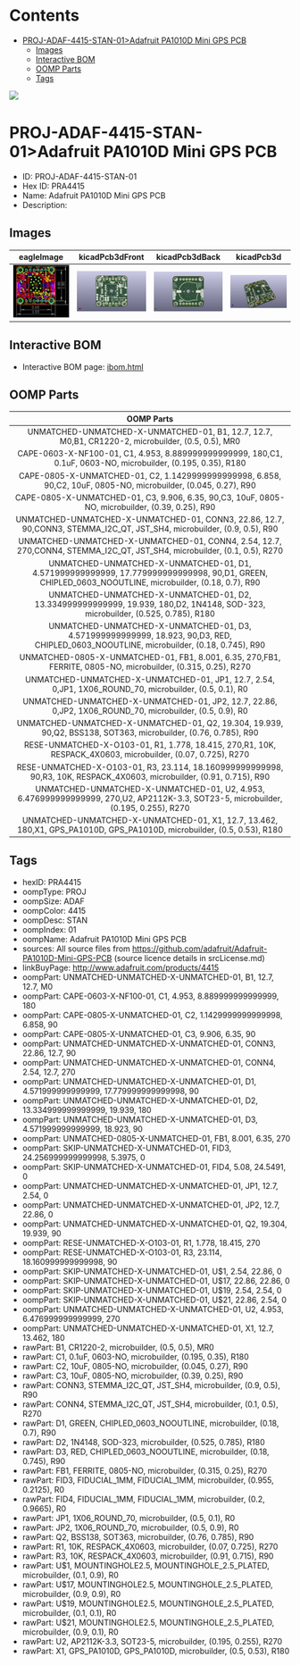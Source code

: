 



Contents
========

* [PROJ-ADAF-4415-STAN-01>Adafruit PA1010D Mini GPS PCB](#proj-adaf-4415-stan-01adafruit-pa1010d-mini-gps-pcb)
	* [Images](#images)
	* [Interactive BOM](#interactive-bom)
	* [OOMP Parts](#oomp-parts)
	* [Tags](#tags)
  
![][im]
# PROJ-ADAF-4415-STAN-01>Adafruit PA1010D Mini GPS PCB

- ID: PROJ-ADAF-4415-STAN-01
- Hex ID: PRA4415
- Name: Adafruit PA1010D Mini GPS PCB
- Description: 

## Images
  
  

|eagleImage|kicadPcb3dFront|kicadPcb3dBack|kicadPcb3d|
| :---: | :---: | :---: | :---: |
|[![eagleImage](eagleImage_140.png)](eagleImage_600.png)|[![kicadPcb3dFront](kicadPcb3dFront_140.png)](kicadPcb3dFront_600.png)|[![kicadPcb3dBack](kicadPcb3dBack_140.png)](kicadPcb3dBack_600.png)|[![kicadPcb3d](kicadPcb3d_140.png)](kicadPcb3d_600.png)|

## Interactive BOM

- Interactive BOM page: [ibom.html](kicad/bom/ibom.html)

## OOMP Parts
  

|OOMP Parts|
| :---: |
|UNMATCHED-UNMATCHED-X-UNMATCHED-01, B1, 12.7, 12.7, M0,B1, CR1220-2, microbuilder, (0.5, 0.5), MR0|
|CAPE-0603-X-NF100-01, C1, 4.953, 8.889999999999999, 180,C1, 0.1uF, 0603-NO, microbuilder, (0.195, 0.35), R180|
|CAPE-0805-X-UNMATCHED-01, C2, 1.1429999999999998, 6.858, 90,C2, 10uF, 0805-NO, microbuilder, (0.045, 0.27), R90|
|CAPE-0805-X-UNMATCHED-01, C3, 9.906, 6.35, 90,C3, 10uF, 0805-NO, microbuilder, (0.39, 0.25), R90|
|UNMATCHED-UNMATCHED-X-UNMATCHED-01, CONN3, 22.86, 12.7, 90,CONN3, STEMMA_I2C_QT, JST_SH4, microbuilder, (0.9, 0.5), R90|
|UNMATCHED-UNMATCHED-X-UNMATCHED-01, CONN4, 2.54, 12.7, 270,CONN4, STEMMA_I2C_QT, JST_SH4, microbuilder, (0.1, 0.5), R270|
|UNMATCHED-UNMATCHED-X-UNMATCHED-01, D1, 4.571999999999999, 17.779999999999998, 90,D1, GREEN, CHIPLED_0603_NOOUTLINE, microbuilder, (0.18, 0.7), R90|
|UNMATCHED-UNMATCHED-X-UNMATCHED-01, D2, 13.334999999999999, 19.939, 180,D2, 1N4148, SOD-323, microbuilder, (0.525, 0.785), R180|
|UNMATCHED-UNMATCHED-X-UNMATCHED-01, D3, 4.571999999999999, 18.923, 90,D3, RED, CHIPLED_0603_NOOUTLINE, microbuilder, (0.18, 0.745), R90|
|UNMATCHED-0805-X-UNMATCHED-01, FB1, 8.001, 6.35, 270,FB1, FERRITE, 0805-NO, microbuilder, (0.315, 0.25), R270|
|UNMATCHED-UNMATCHED-X-UNMATCHED-01, JP1, 12.7, 2.54, 0,JP1, 1X06_ROUND_70, microbuilder, (0.5, 0.1), R0|
|UNMATCHED-UNMATCHED-X-UNMATCHED-01, JP2, 12.7, 22.86, 0,JP2, 1X06_ROUND_70, microbuilder, (0.5, 0.9), R0|
|UNMATCHED-UNMATCHED-X-UNMATCHED-01, Q2, 19.304, 19.939, 90,Q2, BSS138, SOT363, microbuilder, (0.76, 0.785), R90|
|RESE-UNMATCHED-X-O103-01, R1, 1.778, 18.415, 270,R1, 10K, RESPACK_4X0603, microbuilder, (0.07, 0.725), R270|
|RESE-UNMATCHED-X-O103-01, R3, 23.114, 18.160999999999998, 90,R3, 10K, RESPACK_4X0603, microbuilder, (0.91, 0.715), R90|
|UNMATCHED-UNMATCHED-X-UNMATCHED-01, U2, 4.953, 6.476999999999999, 270,U2, AP2112K-3.3, SOT23-5, microbuilder, (0.195, 0.255), R270|
|UNMATCHED-UNMATCHED-X-UNMATCHED-01, X1, 12.7, 13.462, 180,X1, GPS_PA1010D, GPS_PA1010D, microbuilder, (0.5, 0.53), R180|

## Tags

- hexID: PRA4415
- oompType: PROJ
- oompSize: ADAF
- oompColor: 4415
- oompDesc: STAN
- oompIndex: 01
- oompName: Adafruit PA1010D Mini GPS PCB
- sources: All source files from https://github.com/adafruit/Adafruit-PA1010D-Mini-GPS-PCB (source licence details in srcLicense.md)
- linkBuyPage: http://www.adafruit.com/products/4415
- oompPart: UNMATCHED-UNMATCHED-X-UNMATCHED-01, B1, 12.7, 12.7, M0
- oompPart: CAPE-0603-X-NF100-01, C1, 4.953, 8.889999999999999, 180
- oompPart: CAPE-0805-X-UNMATCHED-01, C2, 1.1429999999999998, 6.858, 90
- oompPart: CAPE-0805-X-UNMATCHED-01, C3, 9.906, 6.35, 90
- oompPart: UNMATCHED-UNMATCHED-X-UNMATCHED-01, CONN3, 22.86, 12.7, 90
- oompPart: UNMATCHED-UNMATCHED-X-UNMATCHED-01, CONN4, 2.54, 12.7, 270
- oompPart: UNMATCHED-UNMATCHED-X-UNMATCHED-01, D1, 4.571999999999999, 17.779999999999998, 90
- oompPart: UNMATCHED-UNMATCHED-X-UNMATCHED-01, D2, 13.334999999999999, 19.939, 180
- oompPart: UNMATCHED-UNMATCHED-X-UNMATCHED-01, D3, 4.571999999999999, 18.923, 90
- oompPart: UNMATCHED-0805-X-UNMATCHED-01, FB1, 8.001, 6.35, 270
- oompPart: SKIP-UNMATCHED-X-UNMATCHED-01, FID3, 24.256999999999998, 5.3975, 0
- oompPart: SKIP-UNMATCHED-X-UNMATCHED-01, FID4, 5.08, 24.5491, 0
- oompPart: UNMATCHED-UNMATCHED-X-UNMATCHED-01, JP1, 12.7, 2.54, 0
- oompPart: UNMATCHED-UNMATCHED-X-UNMATCHED-01, JP2, 12.7, 22.86, 0
- oompPart: UNMATCHED-UNMATCHED-X-UNMATCHED-01, Q2, 19.304, 19.939, 90
- oompPart: RESE-UNMATCHED-X-O103-01, R1, 1.778, 18.415, 270
- oompPart: RESE-UNMATCHED-X-O103-01, R3, 23.114, 18.160999999999998, 90
- oompPart: SKIP-UNMATCHED-X-UNMATCHED-01, U$1, 2.54, 22.86, 0
- oompPart: SKIP-UNMATCHED-X-UNMATCHED-01, U$17, 22.86, 22.86, 0
- oompPart: SKIP-UNMATCHED-X-UNMATCHED-01, U$19, 2.54, 2.54, 0
- oompPart: SKIP-UNMATCHED-X-UNMATCHED-01, U$21, 22.86, 2.54, 0
- oompPart: UNMATCHED-UNMATCHED-X-UNMATCHED-01, U2, 4.953, 6.476999999999999, 270
- oompPart: UNMATCHED-UNMATCHED-X-UNMATCHED-01, X1, 12.7, 13.462, 180
- rawPart: B1, CR1220-2, microbuilder, (0.5, 0.5), MR0
- rawPart: C1, 0.1uF, 0603-NO, microbuilder, (0.195, 0.35), R180
- rawPart: C2, 10uF, 0805-NO, microbuilder, (0.045, 0.27), R90
- rawPart: C3, 10uF, 0805-NO, microbuilder, (0.39, 0.25), R90
- rawPart: CONN3, STEMMA_I2C_QT, JST_SH4, microbuilder, (0.9, 0.5), R90
- rawPart: CONN4, STEMMA_I2C_QT, JST_SH4, microbuilder, (0.1, 0.5), R270
- rawPart: D1, GREEN, CHIPLED_0603_NOOUTLINE, microbuilder, (0.18, 0.7), R90
- rawPart: D2, 1N4148, SOD-323, microbuilder, (0.525, 0.785), R180
- rawPart: D3, RED, CHIPLED_0603_NOOUTLINE, microbuilder, (0.18, 0.745), R90
- rawPart: FB1, FERRITE, 0805-NO, microbuilder, (0.315, 0.25), R270
- rawPart: FID3, FIDUCIAL_1MM, FIDUCIAL_1MM, microbuilder, (0.955, 0.2125), R0
- rawPart: FID4, FIDUCIAL_1MM, FIDUCIAL_1MM, microbuilder, (0.2, 0.9665), R0
- rawPart: JP1, 1X06_ROUND_70, microbuilder, (0.5, 0.1), R0
- rawPart: JP2, 1X06_ROUND_70, microbuilder, (0.5, 0.9), R0
- rawPart: Q2, BSS138, SOT363, microbuilder, (0.76, 0.785), R90
- rawPart: R1, 10K, RESPACK_4X0603, microbuilder, (0.07, 0.725), R270
- rawPart: R3, 10K, RESPACK_4X0603, microbuilder, (0.91, 0.715), R90
- rawPart: U$1, MOUNTINGHOLE2.5, MOUNTINGHOLE_2.5_PLATED, microbuilder, (0.1, 0.9), R0
- rawPart: U$17, MOUNTINGHOLE2.5, MOUNTINGHOLE_2.5_PLATED, microbuilder, (0.9, 0.9), R0
- rawPart: U$19, MOUNTINGHOLE2.5, MOUNTINGHOLE_2.5_PLATED, microbuilder, (0.1, 0.1), R0
- rawPart: U$21, MOUNTINGHOLE2.5, MOUNTINGHOLE_2.5_PLATED, microbuilder, (0.9, 0.1), R0
- rawPart: U2, AP2112K-3.3, SOT23-5, microbuilder, (0.195, 0.255), R270
- rawPart: X1, GPS_PA1010D, GPS_PA1010D, microbuilder, (0.5, 0.53), R180



[im]: kicadPcb3d_450.png
